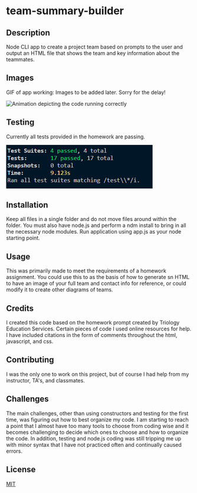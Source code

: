 # team-summary-builder

## Description 
Node CLI app to create a project team based on prompts to the user and output an HTML file that shows the team and key information about the teammates.

## Images
GIF of app working: Images to be added later. Sorry for the delay!

![Animation depicting the code running correctly](#)

## Testing
Currently all tests provided in the homework are passing.

![Screen capture of showing all tests passing based on output from the application Jest](./images/tests.png)

## Installation 
Keep all files in a single folder and do not move files around within the folder. You must also have node.js and perform a ndm install to bring in all the necessary node modules. Run application using app.js as your node starting point.

## Usage 
This was primarily made to meet the requirements of a homework assignment. You could use this to as the basis of how to generate sn HTML to have an image of your full team and contact info for reference, or could modify it to create other diagrams of teams.

## Credits 
I created this code based on the homework prompt created by Triology Education Services. Certain pieces of code I used online resources for help. I have included citations in the form of comments throughout the html, javascript, and css.

## Contributing 
I was the only one to work on this project, but of course I had help from my instructor, TA's, and classmates.

## Challenges
The main challenges, other than using constructors and testing for the first time, was figuring out how to best organize my code. I am starting to reach a point that I almost have too many tools to choose from coding wise and it becomes challenging to decide which ones to choose and how to organize the code. In addition, testing and node.js coding was still tripping me up with minor syntax that I have not practiced often and continually caused errors.

## License
[MIT](https://choosealicense.com/licenses/mit/)

